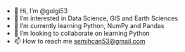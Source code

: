 - 👋 Hi, I’m @golgi53
- 👀 I’m interested in Data Science, GIS and Earth Sciences
- 🌱 I’m currently learning Python, NumPy and Pandas
- 💞️ I’m looking to collaborate on learning Python 
- 📫 How to reach me semihcan53@gmail.com

<!---
golgi53/golgi53 is a ✨ special ✨ repository because its `README.md` (this file) appears on your GitHub profile.
You can click the Preview link to take a look at your changes.
--->
